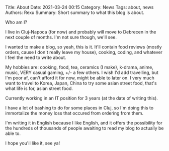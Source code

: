 Title: About
Date: 2021-03-24 00:15
Category: News
Tags: about, news
Authors: Rexu
Summary: Short summary to what this blog is about.

Who am I?

I live in Cluj-Napoca (for now) and probably will move to Debrecen in the next couple of months. I'm not sure though, we'll see.

I wanted to make a blog, so yeah, this is it.
It'll contain food reviews (mostly orders, cause I don't really leave my house), cooking, coding, and whatever I feel the need to write about.

My hobbies are: cooking, food, tea, ceramics (I make), k-drama, anime, music, VERY casual gaming, +/- a few others.
I wish I'd add travelling, but I'm poor af, can't afford it for now, might be able to later on. I very much want to travel to Korea, Japan, China to try some asian street food, that's what life is for, asian street food.

Currently working in an IT position for 3 years (at the date of writing this).

I have a lot of bashing to do for some places in Cluj, so I'm doing this to immortalize the money loss that occured from ordering from them.

I'm writing it in English because I like English, and it offers the possibility for the hundreds of thousands of people awaiting to read my blog to actually be able to.

I hope you'll like it, see ya!